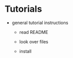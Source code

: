 # Tutorials

- general tutorial instructions

    - read README
    
    - look over files

    - install 
